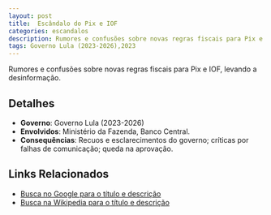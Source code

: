 ```yaml
---
layout: post
title:  Escândalo do Pix e IOF
categories: escandalos
description: Rumores e confusões sobre novas regras fiscais para Pix e IOF, levando a desinformação.
tags: Governo Lula (2023-2026),2023
---
```


Rumores e confusões sobre novas regras fiscais para Pix e IOF, levando a desinformação.

## Detalhes
- **Governo**: Governo Lula (2023-2026)
- **Envolvidos**: Ministério da Fazenda, Banco Central.
- **Consequências**: Recuos e esclarecimentos do governo; críticas por falhas de comunicação; queda na aprovação.

## Links Relacionados
- [Busca no Google para o título e descrição](https://www.google.com/search?q=Esc%C3%A2ndalo%20do%20Pix%20e%20IOF%20Rumores%20e%20confus%C3%B5es%20sobre%20novas%20regras%20fiscais%20para%20Pix%20e%20IOF%2C%20levando%20a%20desinforma%C3%A7%C3%A3o.%20Governo%20Lula%20%282023-2026%29)
- [Busca na Wikipedia para o título e descrição](https://en.wikipedia.org/w/index.php?search=Esc%C3%A2ndalo%20do%20Pix%20e%20IOF%20Rumores%20e%20confus%C3%B5es%20sobre%20novas%20regras%20fiscais%20para%20Pix%20e%20IOF%2C%20levando%20a%20desinforma%C3%A7%C3%A3o.%20Governo%20Lula%20%282023-2026%29)
